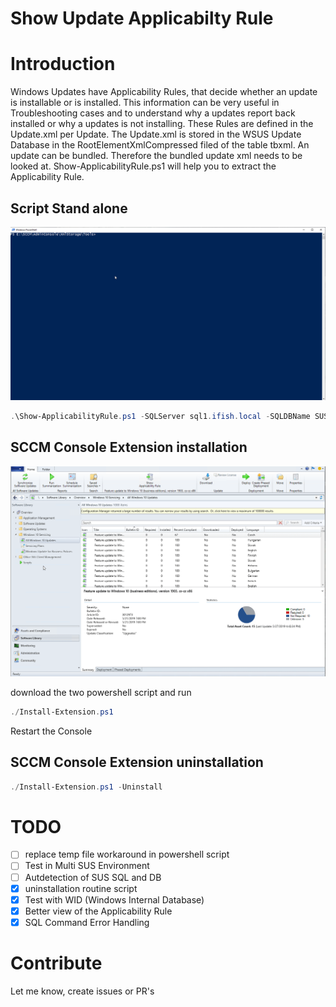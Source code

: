 
# Show Update Applicabilty Rule

# Introduction

Windows Updates have Applicability Rules, that decide whether an update is installable or is installed. This information can be very useful in Troubleshooting cases and to understand why a updates report back installed or why a updates is not installing.
These Rules are defined in the Update.xml per Update. The Update.xml is stored in the WSUS Update Database in the RootElementXmlCompressed filed of the table tbxml. An update can be bundled. Therefore the bundled update xml needs to be looked at.
Show-ApplicabilityRule.ps1 will help you to extract the Applicability Rule.

## Script Stand alone

![Alt text](res/script.gif "Script Standalone")

```powershell
.\Show-ApplicabilityRule.ps1 -SQLServer sql1.ifish.local -SQLDBName SUSDB -UpdateSearchString "%Office 365 Client Update - First Release for Current Channel Version 1706 for x64 based Edition (Build 8229.2056)%"
```

## SCCM Console Extension installation

![Alt text](res/sccm_extension.gif "SCCM Extension")


download the two powershell script and run

```powershell
./Install-Extension.ps1
```

Restart the Console 

## SCCM Console Extension uninstallation

```powershell
./Install-Extension.ps1 -Uninstall
```

# TODO

- [ ] replace temp file workaround in powershell script
- [ ] Test in Multi SUS Environment
- [ ] Autdetection of SUS SQL and DB
- [x] uninstallation routine script
- [x] Test with WID (Windows Internal Database)
- [x] Better view of the Applicability Rule
- [x] SQL Command Error Handling

# Contribute

Let me know, create issues or PR's
